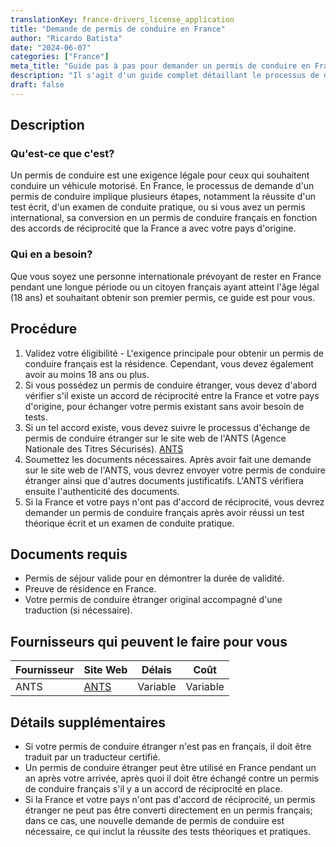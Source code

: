 ```yaml
---
translationKey: france-drivers_license_application
title: "Demande de permis de conduire en France"
author: "Ricardo Batista"
date: "2024-06-07"
categories: ["France"]
meta_title: "Guide pas à pas pour demander un permis de conduire en France"
description: "Il s'agit d'un guide complet détaillant le processus de demande de permis de conduire en France."
draft: false
---
```


## Description
### Qu'est-ce que c'est?
Un permis de conduire est une exigence légale pour ceux qui souhaitent conduire un véhicule motorisé. En France, le processus de demande d'un permis de conduire implique plusieurs étapes, notamment la réussite d'un test écrit, d'un examen de conduite pratique, ou si vous avez un permis international, sa conversion en un permis de conduire français en fonction des accords de réciprocité que la France a avec votre pays d'origine.

### Qui en a besoin?
Que vous soyez une personne internationale prévoyant de rester en France pendant une longue période ou un citoyen français ayant atteint l'âge légal (18 ans) et souhaitant obtenir son premier permis, ce guide est pour vous.

## Procédure
1. Validez votre éligibilité - L'exigence principale pour obtenir un permis de conduire français est la résidence. Cependant, vous devez également avoir au moins 18 ans ou plus.
2. Si vous possédez un permis de conduire étranger, vous devez d'abord vérifier s'il existe un accord de réciprocité entre la France et votre pays d'origine, pour échanger votre permis existant sans avoir besoin de tests.
3. Si un tel accord existe, vous devez suivre le processus d'échange de permis de conduire étranger sur le site web de l'ANTS (Agence Nationale des Titres Sécurisés). [ANTS](https://permisdeconduire.ants.gouv.fr/)
4. Soumettez les documents nécessaires. Après avoir fait une demande sur le site web de l'ANTS, vous devrez envoyer votre permis de conduire étranger ainsi que d'autres documents justificatifs. L'ANTS vérifiera ensuite l'authenticité des documents.
5. Si la France et votre pays n'ont pas d'accord de réciprocité, vous devrez demander un permis de conduire français après avoir réussi un test théorique écrit et un examen de conduite pratique.

## Documents requis
- Permis de séjour valide pour en démontrer la durée de validité.
- Preuve de résidence en France.
- Votre permis de conduire étranger original accompagné d'une traduction (si nécessaire).

## Fournisseurs qui peuvent le faire pour vous

| Fournisseur        |     Site Web     |      Délais     |        Coût     |
| --------------- | --------------- |  :-------------: | :-------------: |
| ANTS      |  [ANTS](https://permisdeconduire.ants.gouv.fr/)       |      Variable      |        Variable       |

## Détails supplémentaires
- Si votre permis de conduire étranger n'est pas en français, il doit être traduit par un traducteur certifié.
- Un permis de conduire étranger peut être utilisé en France pendant un an après votre arrivée, après quoi il doit être échangé contre un permis de conduire français s'il y a un accord de réciprocité en place.
- Si la France et votre pays n'ont pas d'accord de réciprocité, un permis étranger ne peut pas être converti directement en un permis français; dans ce cas, une nouvelle demande de permis de conduire est nécessaire, ce qui inclut la réussite des tests théoriques et pratiques.